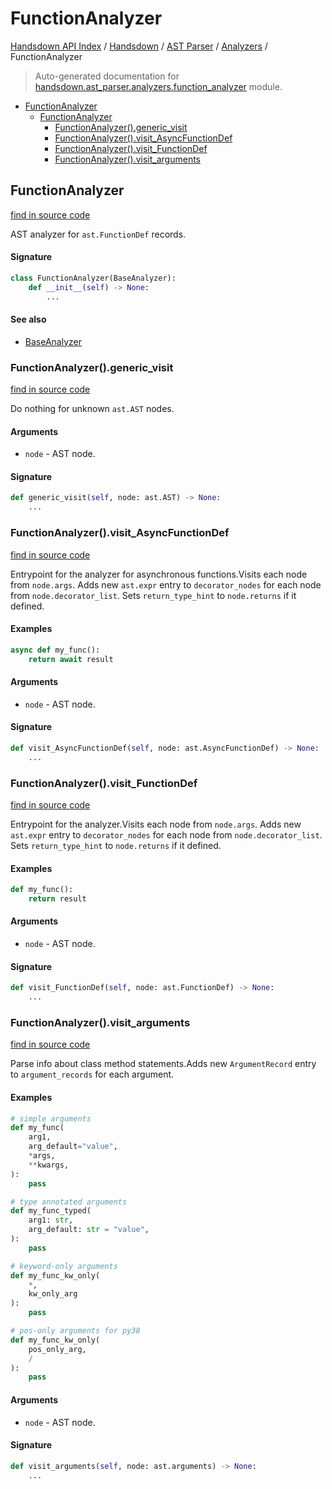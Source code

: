 # FunctionAnalyzer

[Handsdown API Index](../../../README.md#handsdown-api-index) /
[Handsdown](../../index.md#handsdown) /
[AST Parser](../index.md#ast-parser) /
[Analyzers](./index.md#analyzers) /
FunctionAnalyzer

> Auto-generated documentation for [handsdown.ast_parser.analyzers.function_analyzer](https://github.com/vemel/handsdown/blob/main/handsdown/ast_parser/analyzers/function_analyzer.py) module.

- [FunctionAnalyzer](#functionanalyzer)
  - [FunctionAnalyzer](#functionanalyzer-1)
    - [FunctionAnalyzer().generic_visit](#functionanalyzer()generic_visit)
    - [FunctionAnalyzer().visit_AsyncFunctionDef](#functionanalyzer()visit_asyncfunctiondef)
    - [FunctionAnalyzer().visit_FunctionDef](#functionanalyzer()visit_functiondef)
    - [FunctionAnalyzer().visit_arguments](#functionanalyzer()visit_arguments)

## FunctionAnalyzer

[find in source code](https://github.com/vemel/handsdown/blob/main/handsdown/ast_parser/analyzers/function_analyzer.py#L12)

AST analyzer for `ast.FunctionDef` records.

#### Signature

```python
class FunctionAnalyzer(BaseAnalyzer):
    def __init__(self) -> None:
        ...
```

#### See also

- [BaseAnalyzer](./base_analyzer.md#baseanalyzer)

### FunctionAnalyzer().generic_visit

[find in source code](https://github.com/vemel/handsdown/blob/main/handsdown/ast_parser/analyzers/function_analyzer.py#L161)

Do nothing for unknown `ast.AST` nodes.

#### Arguments

- `node` - AST node.

#### Signature

```python
def generic_visit(self, node: ast.AST) -> None:
    ...
```

### FunctionAnalyzer().visit_AsyncFunctionDef

[find in source code](https://github.com/vemel/handsdown/blob/main/handsdown/ast_parser/analyzers/function_analyzer.py#L142)

Entrypoint for the analyzer for asynchronous functions.Visits each node from `node.args`.
Adds new `ast.expr` entry to `decorator_nodes` for each node
from `node.decorator_list`.
Sets `return_type_hint` to `node.returns` if it defined.

#### Examples

```python
async def my_func():
    return await result
```

#### Arguments

- `node` - AST node.

#### Signature

```python
def visit_AsyncFunctionDef(self, node: ast.AsyncFunctionDef) -> None:
    ...
```

### FunctionAnalyzer().visit_FunctionDef

[find in source code](https://github.com/vemel/handsdown/blob/main/handsdown/ast_parser/analyzers/function_analyzer.py#L123)

Entrypoint for the analyzer.Visits each node from `node.args`.
Adds new `ast.expr` entry to `decorator_nodes` for each node
from `node.decorator_list`.
Sets `return_type_hint` to `node.returns` if it defined.

#### Examples

```python
def my_func():
    return result
```

#### Arguments

- `node` - AST node.

#### Signature

```python
def visit_FunctionDef(self, node: ast.FunctionDef) -> None:
    ...
```

### FunctionAnalyzer().visit_arguments

[find in source code](https://github.com/vemel/handsdown/blob/main/handsdown/ast_parser/analyzers/function_analyzer.py#L38)

Parse info about class method statements.Adds new `ArgumentRecord` entry to `argument_records` for each argument.

#### Examples

```python
# simple arguments
def my_func(
    arg1,
    arg_default="value",
    *args,
    **kwargs,
):
    pass

# type annotated arguments
def my_func_typed(
    arg1: str,
    arg_default: str = "value",
):
    pass

# keyword-only arguments
def my_func_kw_only(
    *,
    kw_only_arg
):
    pass

# pos-only arguments for py38
def my_func_kw_only(
    pos_only_arg,
    /
):
    pass
```

#### Arguments

- `node` - AST node.

#### Signature

```python
def visit_arguments(self, node: ast.arguments) -> None:
    ...
```



